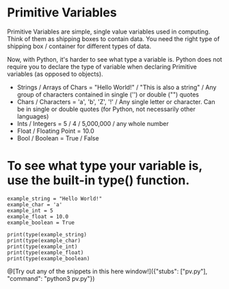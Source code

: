 # Primitive Variables
   
   Primitive Variables are simple, single value variables used in computing. Think of them as shipping boxes to contain data. You need the right type of shipping
   box / container for different types of data. 
    
    
   Now, with Python, it's harder to see what type a variable is. Python does not require you to declare the type of variable when declaring Primitive variables 
   (as opposed to objects). 
   
  
   <ul>
   <li>Strings / Arrays of Chars = "Hello World!" / "This is also a string" / Any group of characters contained in single ('') or double ("") quotes</li>
   <li>Chars / Characters = 'a', 'b', 'Z', '!' / Any single letter or character. Can be in single or double quotes (for Python, not necessarily other languages)
   <li>Ints / Integers = 5 / 4 / 5,000,000 / any whole number</li>
   <li>Float / Floating Point = 10.0</li>
   <li>Bool / Boolean = True / False</li>
   </ul>
  
# To see what type your variable is, use the built-in type() function.

    example_string = "Hello World!"
    example_char = 'a'
    example_int = 5
    example_float = 10.0
    example_boolean = True
    
    print(type(example_string)
    print(type(example_char)
    print(type(example_int)
    print(type(example_float)
    print(type(example_boolean)
  
@[Try out any of the snippets in this here window!]({"stubs": ["pv.py"], "command": "python3 pv.py"})
